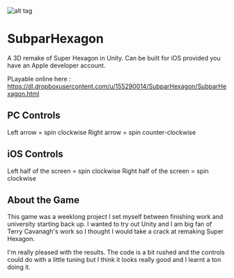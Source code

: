 ![alt tag](https://raw.githubusercontent.com/chrishawkinsnz/SubparHexagon/master/subpar-screenshot.jpg)


SubparHexagon
=============

A 3D remake of Super Hexagon in Unity.
Can be built for iOS provided you have an Apple developer account.

PLayable online here : https://dl.dropboxusercontent.com/u/155290014/SubparHexagon/SubparHexagon.html

PC Controls
-------------

Left arrow = spin clockwise
Right arrow = spin counter-clockwise

iOS Controls
-------------
Left half of the screen = spin clockwise
Right half of the screen = spin clockwise


About the Game
-------------
This game was a weeklong project I set myself between finishing work and university starting back up.  I wanted to try out Unity and I am big fan of Terry Cavanagh's work so I thought I would take a crack at remaking Super Hexagon.  

I'm really pleased with the results.  The code is a bit rushed and the controls could do with a little tuning but I think it looks really good and I learnt a ton doing it. 






